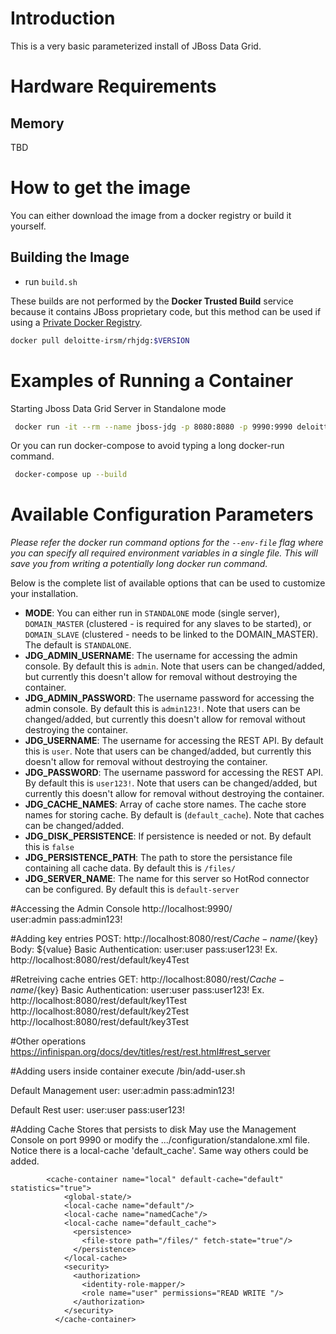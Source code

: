 # Introduction

This is a very basic parameterized install of JBoss Data Grid.

# Hardware Requirements

## Memory

TBD

# How to get the image

You can either download the image from a docker registry or build it yourself.

## Building the Image
* run `build.sh`

These builds are not performed by the **Docker Trusted Build** service because it contains JBoss proprietary code, but this method can be used if using a [Private Docker Registry](https://docs.docker.com/registry/deploying/).

```bash
docker pull deloitte-irsm/rhjdg:$VERSION
```

# Examples of Running a Container

Starting Jboss Data Grid Server in Standalone mode
```bash
 docker run -it --rm --name jboss-jdg -p 8080:8080 -p 9990:9990 deloitte-irsm/rhjdg:7.3.5
```

Or you can run docker-compose to avoid typing a long docker-run command.

```bash
 docker-compose up --build
```
# Available Configuration Parameters

*Please refer the docker run command options for the `--env-file` flag where you can specify all required environment 
variables in a single file. This will save you from writing a potentially long docker run command.*

Below is the complete list of available options that can be used to customize your installation.

- **MODE**: You can either run in `STANDALONE` mode (single server), `DOMAIN_MASTER` (clustered - is required for any 
slaves to be started), or `DOMAIN_SLAVE` (clustered - needs to be linked to the DOMAIN_MASTER).  The default is `STANDALONE`.
- **JDG_ADMIN_USERNAME**: The username for accessing the admin console.  By default this is `admin`.  Note that users can be 
changed/added, but currently this doesn't allow for removal without destroying the container.
- **JDG_ADMIN_PASSWORD**: The username password for accessing the admin console.  By default this is `admin123!`.  Note that users can 
be changed/added, but currently this doesn't allow for removal without destroying the container.
- **JDG_USERNAME**: The username for accessing the REST API.  By default this is `user`.  Note that users can be 
changed/added, but currently this doesn't allow for removal without destroying the container.
- **JDG_PASSWORD**: The username password for accessing the REST API.  By default this is `user123!`.  Note that users can 
be changed/added, but currently this doesn't allow for removal without destroying the container.
- **JDG_CACHE_NAMES**: Array of cache store names. The cache store names for storing cache. By default is (`default_cache`). Note that caches can 
be changed/added.
- **JDG_DISK_PERSISTENCE**: If persistence is needed or not. By default this is `false`
- **JDG_PERSISTENCE_PATH**: The path to store the persistance file containing all cache data. By default this is `/files/` 
- **JDG_SERVER_NAME**: The name for this server so HotRod connector can be configured. By default this is `default-server`

#Accessing the Admin Console
http://localhost:9990/  
user:admin
pass:admin123!

#Adding key entries
POST: http://localhost:8080/rest/${Cache-name}/${key}
Body: ${value}
Basic Authentication:
user:user
pass:user123!
Ex. http://localhost:8080/rest/default/key4Test

#Retreiving cache entries
GET: http://localhost:8080/rest/${Cache-name}/${key}
Basic Authentication:
user:user
pass:user123!
Ex. http://localhost:8080/rest/default/key1Test
	http://localhost:8080/rest/default/key2Test
	http://localhost:8080/rest/default/key3Test

#Other operations
https://infinispan.org/docs/dev/titles/rest/rest.html#rest_server

#Adding users
inside container execute /bin/add-user.sh

Default Management user:
user:admin
pass:admin123!

Default Rest user:
user:user
pass:user123!

#Adding Cache Stores that persists to disk
May use the Management Console on port 9990 or 
modify the .../configuration/standalone.xml file. 
Notice there is a local-cache 'default_cache'. Same way others
could be added. 

			<cache-container name="local" default-cache="default" statistics="true">
				<global-state/>
				<local-cache name="default"/>
				<local-cache name="namedCache"/>
				<local-cache name="default_cache">
				  <persistence>
					<file-store path="/files/" fetch-state="true"/>
				  </persistence>
				</local-cache>
				<security>
				  <authorization>
					<identity-role-mapper/>
					<role name="user" permissions="READ WRITE "/>
				  </authorization>
				</security>
			  </cache-container>
